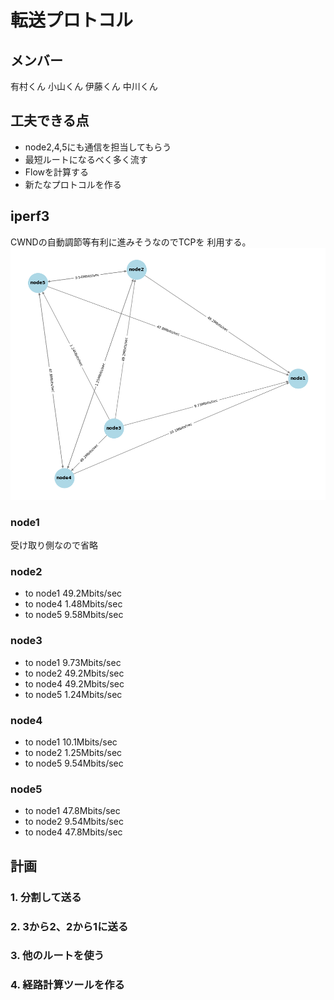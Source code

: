 # 転送プロトコル
## メンバー
有村くん
小山くん
伊藤くん
中川くん

## 工夫できる点
- node2,4,5にも通信を担当してもらう
- 最短ルートになるべく多く流す
- Flowを計算する
- 新たなプロトコルを作る

## iperf3
CWNDの自動調節等有利に進みそうなのでTCPを
利用する。
![グラフ](./graph_img/network_bandwidth.png)
### node1
受け取り側なので省略
### node2
- to node1 49.2Mbits/sec
- to node4 1.48Mbits/sec
- to node5 9.58Mbits/sec

### node3
- to node1 9.73Mbits/sec
- to node2 49.2Mbits/sec
- to node4 49.2Mbits/sec
- to node5 1.24Mbits/sec

### node4
- to node1 10.1Mbits/sec
- to node2 1.25Mbits/sec
- to node5 9.54Mbits/sec

### node5
- to node1 47.8Mbits/sec
- to node2 9.54Mbits/sec
- to node4 47.8Mbits/sec

## 計画
### 1. 分割して送る
### 2. 3から2、2から1に送る
### 3. 他のルートを使う
### 4. 経路計算ツールを作る